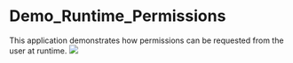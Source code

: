 # Demo_Runtime_Permissions
This application demonstrates how permissions can be requested from the user at runtime.
![](Demonstration.gif)
